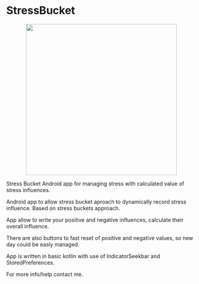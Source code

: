 # StressBucket

<p align="center"><img src="https://lh3.googleusercontent.com/VQFsnxpDQeSu-IeQ9qXhCHG5MCE2QOboBaSQjHaZyuvxACTZKlGB3zShS3Mrc_LvJ_mklzApAeeBZ8FcYjg3I6PchdlrW9cCb6uYTLZSdM18jQnUZam54M_LvkgkyDqsbGaS-KJaCp61NWFGLeH1yfW0Tfh4M_OXgw5TnFOV6DEY2HU1nBENKJSsDoqMetoTrWoftF9FYWBKV90uk_FtJWRHY8W1MBnmiz-izemH-HR-aEYWVzo_tj1Ai3RanvVzHd04y24LBJ2gZnPlig9TP88ZhgKseG9Lb769wzGTW4HFftbraBhstEwMM9jHiJaqsHN20HmUgJd6KXBhILE6FsKx8bmnjKI197OEgBIvDdXh3WKtT2q-IrwJItS48zPCaDWW8DvGn_9GFR-gBfTBUE9YtJ3L4VSTIabZrUc-fLX3FsdhV3wZryOOTiaPNvK5lLRcNGfKrSCAif2I7BhJyHzUKzNdWeVt522cBQqEaJkFqWb0rdE4POPfuOVIe4wYtMaIWNrzcpH0uzNPQ3GMaW4QGzQVsg1BaFQk4xMqoWSSR1LalSUPSG_4WiJnWnKN_NitvVxI7LINZqE_JTH-6jPferWERJOr3vlg6FVtV2NidklxfUKXFhoMxIyTIQeSp0Se7xDKUFULyiNqXcpLAuj3oP96wfQoJwpOrAv21iVMz0VUMIs33eScbqChF5V2fQgs5dC3jHTFYBX8oglwIr37ZjR8YNw8QYfmJpwmFeTaecRv=w537-h954-no" style="width: 400px"></p>

Stress Bucket Android app for managing stress with calculated value of stress influences.

Android app to allow stress bucket aproach to dynamically record stress influence. Based on stress buckets approach.

App allow to write your positive and negative influences, calculate their overall influence.

There are also buttons to fast reset of positive and negative values, so new day could be easly managed.

App is written in basic kotlin with use of IndicatorSeekbar and StoredPreferences.

For more info/help contact me.
